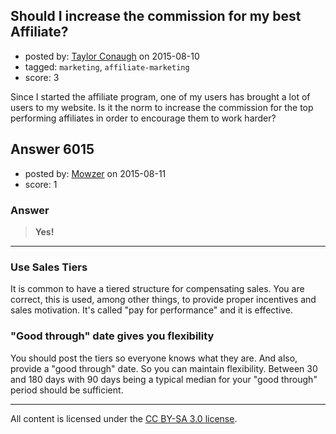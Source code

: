 ## Should I increase the commission for my best Affiliate?

- posted by: [Taylor Conaugh](https://stackexchange.com/users/6469210/taylor-conaugh) on 2015-08-10
- tagged: `marketing`, `affiliate-marketing`
- score: 3

<p>Since I started the affiliate program, one of my users has brought a lot of users to my website. Is it the norm to increase the commission for the top performing affiliates in order to encourage them to work harder?  </p>



## Answer 6015

- posted by: [Mowzer](https://stackexchange.com/users/1803081/mowzer) on 2015-08-11
- score: 1

<h3>Answer</h3>

<blockquote>
  <p><strong>Yes!</strong></p>
</blockquote>

<hr>

<h3>Use Sales Tiers</h3>

<p>It is common to have a tiered structure for compensating sales. You are correct, this is used, among other things, to provide proper incentives and sales motivation. It's called "pay for performance" and it is effective.</p>

<h3>"Good through" date gives you flexibility</h3>

<p>You should post the tiers so everyone knows what they are. And also, provide a "good through" date. So you can maintain flexibility. Between 30 and 180 days with 90 days being a typical median for your "good through" period should be sufficient.</p>




---

All content is licensed under the [CC BY-SA 3.0 license](https://creativecommons.org/licenses/by-sa/3.0/).
